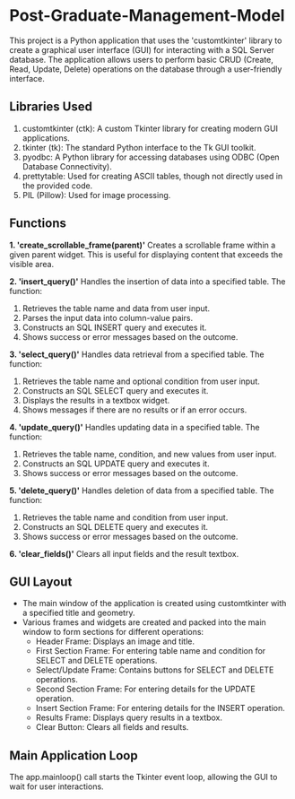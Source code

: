 # Post-Graduate-Management-Model

This project is a Python application that uses the 'customtkinter' library to create a graphical user interface (GUI) for interacting with a SQL Server database. The application allows users to perform basic CRUD (Create, Read, Update, Delete) operations on the database through a user-friendly interface.


## Libraries Used
1. customtkinter (ctk): A custom Tkinter library for creating modern GUI applications.
2. tkinter (tk): The standard Python interface to the Tk GUI toolkit.
3. pyodbc: A Python library for accessing databases using ODBC (Open Database Connectivity).
4. prettytable: Used for creating ASCII tables, though not directly used in the provided code.
5. PIL (Pillow): Used for image processing.


## Functions

**1. 'create_scrollable_frame(parent)'**
Creates a scrollable frame within a given parent widget. This is useful for displaying content that exceeds the visible area.


**2. 'insert_query()'**
Handles the insertion of data into a specified table. The function:
  1. Retrieves the table name and data from user input.
  2. Parses the input data into column-value pairs.
  3. Constructs an SQL INSERT query and executes it.
  4. Shows success or error messages based on the outcome.


**3. 'select_query()'**
Handles data retrieval from a specified table. The function:
  1. Retrieves the table name and optional condition from user input.
  2. Constructs an SQL SELECT query and executes it.
  3. Displays the results in a textbox widget.
  4. Shows messages if there are no results or if an error occurs.


**4. 'update_query()'**
Handles updating data in a specified table. The function:
  1. Retrieves the table name, condition, and new values from user input.
  2. Constructs an SQL UPDATE query and executes it.
  3. Shows success or error messages based on the outcome.


**5. 'delete_query()'**
Handles deletion of data from a specified table. The function:
  1. Retrieves the table name and condition from user input.
  2. Constructs an SQL DELETE query and executes it.
  3. Shows success or error messages based on the outcome.


**6. 'clear_fields()'**
Clears all input fields and the result textbox.


## GUI Layout

- The main window of the application is created using customtkinter with a specified title and geometry.
- Various frames and widgets are created and packed into the main window to form sections for different operations:
    - Header Frame: Displays an image and title.
    - First Section Frame: For entering table name and condition for SELECT and DELETE operations.
    - Select/Update Frame: Contains buttons for SELECT and DELETE operations.
    - Second Section Frame: For entering details for the UPDATE operation.
    - Insert Section Frame: For entering details for the INSERT operation.
    - Results Frame: Displays query results in a textbox.
    - Clear Button: Clears all fields and results.


## Main Application Loop

The app.mainloop() call starts the Tkinter event loop, allowing the GUI to wait for user interactions.

